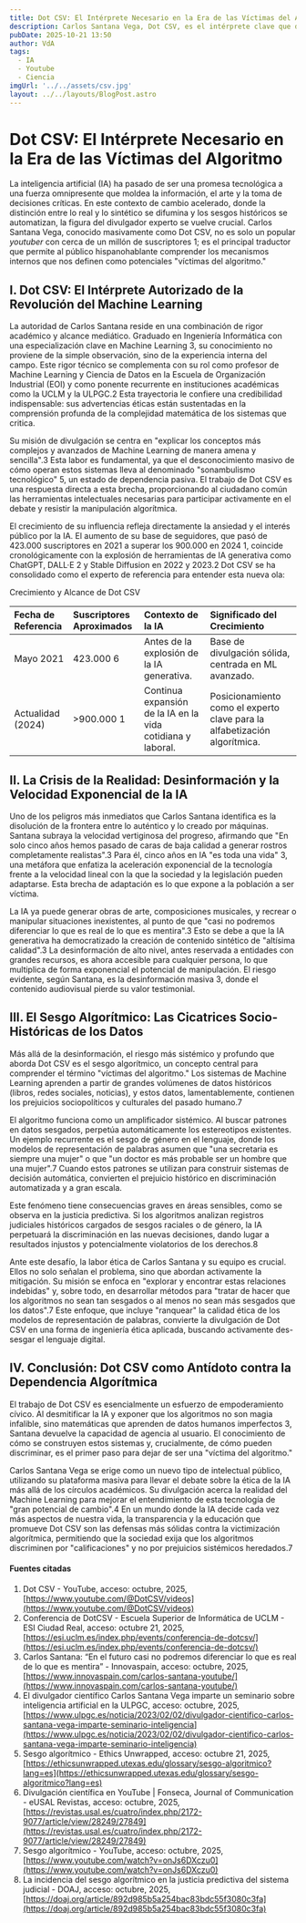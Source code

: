 ```yaml
---
title: Dot CSV: El Intérprete Necesario en la Era de las Víctimas del Algoritmo
description: Carlos Santana Vega, Dot CSV, es el intérprete clave que descifra la revolución de la Inteligencia Artificial y el Machine Learning para la audiencia hispana. Exploramos cómo su rigor expone los sesgos algorítmicos y la crisis de la desinformación, transformando al espectador en un ciudadano empoderado, no en una "víctima del algoritmo".
pubDate: 2025-10-21 13:50
author: VdA
tags: 
  - IA
  - Youtube
  - Ciencia
imgUrl: '../../assets/csv.jpg'
layout: ../../layouts/BlogPost.astro
---
```


# Dot CSV: El Intérprete Necesario en la Era de las Víctimas del Algoritmo

La inteligencia artificial (IA) ha pasado de ser una promesa tecnológica a una fuerza omnipresente que moldea la información, el arte y la toma de decisiones críticas. En este contexto de cambio acelerado, donde la distinción entre lo real y lo sintético se difumina y los sesgos históricos se automatizan, la figura del divulgador experto se vuelve crucial. Carlos Santana Vega, conocido masivamente como Dot CSV, no es solo un popular *youtuber* con cerca de un millón de suscriptores 1; es el principal traductor que permite al público hispanohablante comprender los mecanismos internos que nos definen como potenciales "víctimas del algoritmo."

## I. Dot CSV: El Intérprete Autorizado de la Revolución del Machine Learning

La autoridad de Carlos Santana reside en una combinación de rigor académico y alcance mediático. Graduado en Ingeniería Informática con una especialización clave en Machine Learning 3, su conocimiento no proviene de la simple observación, sino de la experiencia interna del campo. Este rigor técnico se complementa con su rol como profesor de Machine Learning y Ciencia de Datos en la Escuela de Organización Industrial (EOI) y como ponente recurrente en instituciones académicas como la UCLM y la ULPGC.2 Esta trayectoria le confiere una credibilidad indispensable: sus advertencias éticas están sustentadas en la comprensión profunda de la complejidad matemática de los sistemas que critica.

Su misión de divulgación se centra en "explicar los conceptos más complejos y avanzados de Machine Learning de manera amena y sencilla".3 Esta labor es fundamental, ya que el desconocimiento masivo de cómo operan estos sistemas lleva al denominado "sonambulismo tecnológico" 5, un estado de dependencia pasiva. El trabajo de Dot CSV es una respuesta directa a esta brecha, proporcionando al ciudadano común las herramientas intelectuales necesarias para participar activamente en el debate y resistir la manipulación algorítmica.

El crecimiento de su influencia refleja directamente la ansiedad y el interés público por la IA. El aumento de su base de seguidores, que pasó de 423.000 suscriptores en 2021 a superar los 900.000 en 2024 1, coincide cronológicamente con la explosión de herramientas de IA generativa como ChatGPT, DALL·E 2 y Stable Diffusion en 2022 y 2023\.2 Dot CSV se ha consolidado como el experto de referencia para entender esta nueva ola:

Crecimiento y Alcance de Dot CSV

| Fecha de Referencia | Suscriptores Aproximados | Contexto de la IA | Significado del Crecimiento |
| :---- | :---- | :---- | :---- |
| Mayo 2021 | 423.000 6 | Antes de la explosión de la IA generativa. | Base de divulgación sólida, centrada en ML avanzado. |
| Actualidad (2024) | \>900.000 1 | Continua expansión de la IA en la vida cotidiana y laboral. | Posicionamiento como el experto clave para la alfabetización algorítmica. |

## II. La Crisis de la Realidad: Desinformación y la Velocidad Exponencial de la IA

Uno de los peligros más inmediatos que Carlos Santana identifica es la disolución de la frontera entre lo auténtico y lo creado por máquinas. Santana subraya la velocidad vertiginosa del progreso, afirmando que "En solo cinco años hemos pasado de caras de baja calidad a generar rostros completamente realistas".3 Para él, cinco años en IA "es toda una vida" 3, una metáfora que enfatiza la aceleración exponencial de la tecnología frente a la velocidad lineal con la que la sociedad y la legislación pueden adaptarse. Esta brecha de adaptación es lo que expone a la población a ser víctima.

La IA ya puede generar obras de arte, composiciones musicales, y recrear o manipular situaciones inexistentes, al punto de que "casi no podremos diferenciar lo que es real de lo que es mentira".3 Esto se debe a que la IA generativa ha democratizado la creación de contenido sintético de "altísima calidad".3 La desinformación de alto nivel, antes reservada a entidades con grandes recursos, es ahora accesible para cualquier persona, lo que multiplica de forma exponencial el potencial de manipulación. El riesgo evidente, según Santana, es la desinformación masiva 3, donde el contenido audiovisual pierde su valor testimonial.

## III. El Sesgo Algorítmico: Las Cicatrices Socio-Históricas de los Datos

Más allá de la desinformación, el riesgo más sistémico y profundo que aborda Dot CSV es el sesgo algorítmico, un concepto central para comprender el término "víctimas del algoritmo." Los sistemas de Machine Learning aprenden a partir de grandes volúmenes de datos históricos (libros, redes sociales, noticias), y estos datos, lamentablemente, contienen los prejuicios sociopolíticos y culturales del pasado humano.7

El algoritmo funciona como un amplificador sistémico. Al buscar patrones en datos sesgados, perpetúa automáticamente los estereotipos existentes. Un ejemplo recurrente es el sesgo de género en el lenguaje, donde los modelos de representación de palabras asumen que "una secretaria es siempre una mujer" o que "un doctor es más probable ser un hombre que una mujer".7 Cuando estos patrones se utilizan para construir sistemas de decisión automática, convierten el prejuicio histórico en discriminación automatizada y a gran escala.

Este fenómeno tiene consecuencias graves en áreas sensibles, como se observa en la justicia predictiva. Si los algoritmos analizan registros judiciales históricos cargados de sesgos raciales o de género, la IA perpetuará la discriminación en las nuevas decisiones, dando lugar a resultados injustos y potencialmente violatorios de los derechos.8

Ante este desafío, la labor ética de Carlos Santana y su equipo es crucial. Ellos no solo señalan el problema, sino que abordan activamente la mitigación. Su misión se enfoca en "explorar y encontrar estas relaciones indebidas" y, sobre todo, en desarrollar métodos para "tratar de hacer que los algoritmos no sean tan sesgados o al menos no sean más sesgados que los datos".7 Este enfoque, que incluye "ranquear" la calidad ética de los modelos de representación de palabras, convierte la divulgación de Dot CSV en una forma de ingeniería ética aplicada, buscando activamente des-sesgar el lenguaje digital.

## IV. Conclusión: Dot CSV como Antídoto contra la Dependencia Algorítmica

El trabajo de Dot CSV es esencialmente un esfuerzo de empoderamiento cívico. Al desmitificar la IA y exponer que los algoritmos no son magia infalible, sino matemáticas que aprenden de datos humanos imperfectos 3, Santana devuelve la capacidad de agencia al usuario. El conocimiento de cómo se construyen estos sistemas y, crucialmente, de cómo pueden discriminar, es el primer paso para dejar de ser una "víctima del algoritmo."

Carlos Santana Vega se erige como un nuevo tipo de intelectual público, utilizando su plataforma masiva para llevar el debate sobre la ética de la IA más allá de los círculos académicos. Su divulgación acerca la realidad del Machine Learning para mejorar el entendimiento de esta tecnología de "gran potencial de cambio".4 En un mundo donde la IA decide cada vez más aspectos de nuestra vida, la transparencia y la educación que promueve Dot CSV son las defensas más sólidas contra la victimización algorítmica, permitiendo que la sociedad exija que los algoritmos discriminen por "calificaciones" y no por prejuicios sistémicos heredados.7

#### Fuentes citadas

1. Dot CSV \- YouTube, acceso: octubre, 2025, [https://www.youtube.com/@DotCSV/videos](https://www.youtube.com/@DotCSV/videos)  
2. Conferencia de DotCSV \- Escuela Superior de Informática de UCLM \- ESI Ciudad Real, acceso: octubre 21, 2025, [https://esi.uclm.es/index.php/events/conferencia-de-dotcsv/](https://esi.uclm.es/index.php/events/conferencia-de-dotcsv/)  
3. Carlos Santana: “En el futuro casi no podremos diferenciar lo que es real de lo que es mentira” \- Innovaspain, acceso: octubre, 2025, [https://www.innovaspain.com/carlos-santana-youtube/](https://www.innovaspain.com/carlos-santana-youtube/)  
4. El divulgador científico Carlos Santana Vega imparte un seminario sobre inteligencia artificial en la ULPGC, acceso: octubre, 2025, [https://www.ulpgc.es/noticia/2023/02/02/divulgador-cientifico-carlos-santana-vega-imparte-seminario-inteligencia](https://www.ulpgc.es/noticia/2023/02/02/divulgador-cientifico-carlos-santana-vega-imparte-seminario-inteligencia)  
5. Sesgo algorítmico \- Ethics Unwrapped, acceso: octubre 21, 2025, [https://ethicsunwrapped.utexas.edu/glossary/sesgo-algoritmico?lang=es](https://ethicsunwrapped.utexas.edu/glossary/sesgo-algoritmico?lang=es)  
6. Divulgación científica en YouTube | Fonseca, Journal of Communication \- eUSAL Revistas, acceso: octubre, 2025, [https://revistas.usal.es/cuatro/index.php/2172-9077/article/view/28249/27849](https://revistas.usal.es/cuatro/index.php/2172-9077/article/view/28249/27849)  
7. Sesgo algorítmico \- YouTube, acceso: octubre, 2025, [https://www.youtube.com/watch?v=onJs6DXczu0](https://www.youtube.com/watch?v=onJs6DXczu0)  
8. La incidencia del sesgo algorítmico en la justicia predictiva del sistema judicial \- DOAJ, acceso: octubre, 2025, [https://doaj.org/article/892d985b5a254bac83bdc55f3080c3fa](https://doaj.org/article/892d985b5a254bac83bdc55f3080c3fa)
